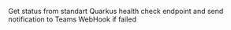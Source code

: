 Get status from standart Quarkus health check endpoint and send notification to Teams WebHook if failed
